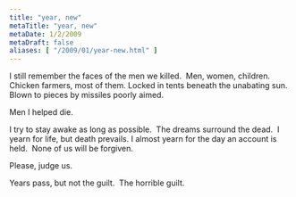 ```yaml
---
title: "year, new"
metaTitle: "year, new"
metaDate: 1/2/2009
metaDraft: false
aliases: [ "/2009/01/year-new.html" ]
---
```


I still remember the faces of the men we killed.  Men, women, children.  Chicken farmers, most of them.
Locked in tents beneath the unabating sun.  Blown to pieces by missiles poorly aimed.

Men I helped die.

I try to stay awake as long as possible.  The dreams surround the dead.  I yearn for life, but death prevails.
I almost yearn for the day an account is held.  None of us will be forgiven.

Please, judge us.

Years pass, but not the guilt.  The horrible guilt.  